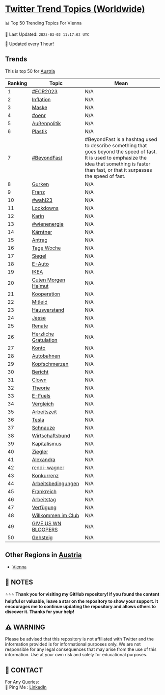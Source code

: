 [Twitter Trend Topics (Worldwide)](https://github.com/ErcinDedeoglu/Twitter-Trend-Topics)
==========


📊 Top 50 Trending Topics For Vienna

📆 Last Updated: `2023-03-02 11:17:02 UTC`

🔧 Updated every 1 hour!


## Trends

This is top 50 for [Austria](</Austria>)

| Ranking | Topic | Mean |
| ------- | ------------ | ------------ |
| 1 | [#ECR2023](http://twitter.com/search?q=%23ECR2023) | N/A |
| 2 | [Inflation](http://twitter.com/search?q=Inflation) | N/A |
| 3 | [Maske](http://twitter.com/search?q=Maske) | N/A |
| 4 | [#oenr](http://twitter.com/search?q=%23oenr) | N/A |
| 5 | [Außenpolitik](http://twitter.com/search?q=Au%c3%9fenpolitik) | N/A |
| 6 | [Plastik](http://twitter.com/search?q=Plastik) | N/A |
| 7 | [#BeyondFast](http://twitter.com/search?q=%23BeyondFast) | #BeyondFast is a hashtag used to describe something that goes beyond the speed of fast. It is used to emphasize the idea that something is faster than fast, or that it surpasses the speed of fast. |
| 8 | [Gurken](http://twitter.com/search?q=Gurken) | N/A |
| 9 | [Franz](http://twitter.com/search?q=Franz) | N/A |
| 10 | [#wahl23](http://twitter.com/search?q=%23wahl23) | N/A |
| 11 | [Lockdowns](http://twitter.com/search?q=Lockdowns) | N/A |
| 12 | [Karin](http://twitter.com/search?q=Karin) | N/A |
| 13 | [#wienenergie](http://twitter.com/search?q=%23wienenergie) | N/A |
| 14 | [Kärntner](http://twitter.com/search?q=K%c3%a4rntner) | N/A |
| 15 | [Antrag](http://twitter.com/search?q=Antrag) | N/A |
| 16 | [Tage Woche](http://twitter.com/search?q=Tage+Woche) | N/A |
| 17 | [Siegel](http://twitter.com/search?q=Siegel) | N/A |
| 18 | [E-Auto](http://twitter.com/search?q=E-Auto) | N/A |
| 19 | [IKEA](http://twitter.com/search?q=IKEA) | N/A |
| 20 | [Guten Morgen Helmut](http://twitter.com/search?q=Guten+Morgen+Helmut) | N/A |
| 21 | [Kooperation](http://twitter.com/search?q=Kooperation) | N/A |
| 22 | [Mitleid](http://twitter.com/search?q=Mitleid) | N/A |
| 23 | [Hausverstand](http://twitter.com/search?q=Hausverstand) | N/A |
| 24 | [Jesse](http://twitter.com/search?q=Jesse) | N/A |
| 25 | [Renate](http://twitter.com/search?q=Renate) | N/A |
| 26 | [Herzliche Gratulation](http://twitter.com/search?q=Herzliche+Gratulation) | N/A |
| 27 | [Konto](http://twitter.com/search?q=Konto) | N/A |
| 28 | [Autobahnen](http://twitter.com/search?q=Autobahnen) | N/A |
| 29 | [Kopfschmerzen](http://twitter.com/search?q=Kopfschmerzen) | N/A |
| 30 | [Bericht](http://twitter.com/search?q=Bericht) | N/A |
| 31 | [Clown](http://twitter.com/search?q=Clown) | N/A |
| 32 | [Theorie](http://twitter.com/search?q=Theorie) | N/A |
| 33 | [E-Fuels](http://twitter.com/search?q=E-Fuels) | N/A |
| 34 | [Vergleich](http://twitter.com/search?q=Vergleich) | N/A |
| 35 | [Arbeitszeit](http://twitter.com/search?q=Arbeitszeit) | N/A |
| 36 | [Tesla](http://twitter.com/search?q=Tesla) | N/A |
| 37 | [Schnauze](http://twitter.com/search?q=Schnauze) | N/A |
| 38 | [Wirtschaftsbund](http://twitter.com/search?q=Wirtschaftsbund) | N/A |
| 39 | [Kapitalismus](http://twitter.com/search?q=Kapitalismus) | N/A |
| 40 | [Ziegler](http://twitter.com/search?q=Ziegler) | N/A |
| 41 | [Alexandra](http://twitter.com/search?q=Alexandra) | N/A |
| 42 | [rendi-wagner](http://twitter.com/search?q=rendi-wagner) | N/A |
| 43 | [Konkurrenz](http://twitter.com/search?q=Konkurrenz) | N/A |
| 44 | [Arbeitsbedingungen](http://twitter.com/search?q=Arbeitsbedingungen) | N/A |
| 45 | [Frankreich](http://twitter.com/search?q=Frankreich) | N/A |
| 46 | [Arbeitstag](http://twitter.com/search?q=Arbeitstag) | N/A |
| 47 | [Verfügung](http://twitter.com/search?q=Verf%c3%bcgung) | N/A |
| 48 | [Willkommen im Club](http://twitter.com/search?q=Willkommen+im+Club) | N/A |
| 49 | [GIVE US WN BLOOPERS](http://twitter.com/search?q=GIVE+US+WN+BLOOPERS) | N/A |
| 50 | [Gehsteig](http://twitter.com/search?q=Gehsteig) | N/A |



## Other Regions in [Austria](</Austria>)

* [Vienna](</Austria/Vienna.md>)



## 📝 NOTES

⭐⭐⭐ **Thank you for visiting my GitHub repository! If you found the content helpful or valuable, leave a star on the repository to show your support. It encourages me to continue updating the repository and allows others to discover it. Thanks for your help!**


## ⚠️ WARNING

Please be advised that this repository is not affiliated with Twitter and the information provided is for informational purposes only. We are not responsible for any legal consequences that may arise from the use of this information. Use at your own risk and solely for educational purposes.


## 📨 CONTACT

 For Any Queries:  
            🏓 Ping Me : [LinkedIn](https://www.linkedin.com/in/ercindedeoglu/)
